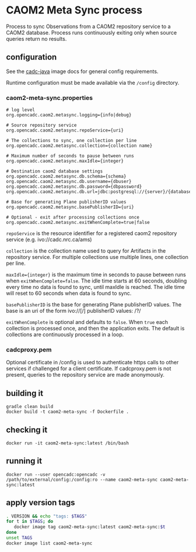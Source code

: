 # CAOM2 Meta Sync process

Process to sync Observations from a CAOM2 repository service
to a CAOM2 database. Process runs continuously exiting only
when source queries return no results.

## configuration

See the [cadc-java](https://github.com/opencadc/docker-base/tree/master/cadc-java)
image docs for general config requirements.

Runtime configuration must be made available via the `/config` directory.


### caom2-meta-sync.properties
```
# log level
org.opencadc.caom2.metasync.logging={info|debug}

# Source repository service
org.opencadc.caom2.metasync.repoService={uri}

# The collections to sync, one collection per line
org.opencadc.caom2.metasync.collection={collection name}

# Maximum number of seconds to pause between runs
org.opencadc.caom2.metasync.maxIdle={integer}

# Destination caom2 database settings
org.opencadc.caom2.metasync.db.schema={schema}
org.opencadc.caom2.metasync.db.username={dbuser}
org.opencadc.caom2.metasync.db.password={dbpassword}
org.opencadc.caom2.metasync.db.url=jdbc:postgresql://{server}/{database}

# Base for generating Plane publisherID values
org.opencadc.caom2.metasync.basePublisherID={uri}

# Optional - exit after processing collections once
org.opencadc.caom2.metasync.exitWhenComplete=true|false
```

`repoService` is the resource identifier for a registered 
caom2 repository service (e.g. ivo://cadc.nrc.ca/ams)

`collection` is the collection name used to query for Artifacts 
in the repository service. For multiple collections use multiple lines, 
one collection per line.

`maxIdle={integer}` is the maximum time in seconds to pause between runs 
when `exitWhenComplete=false`. The idle time starts at 60 seconds, 
doubling every time no data is found to sync, until maxIdle is reached. 
The idle time will reset to 60 seconds when data is found to sync.

`basePublisherID` is the base for generating Plane 
publisherID values. The base is an uri of the form ivo://<authority>[/<path>]
publisherID values: <basePublisherID>/<collection>?<observationID>/<productID>

`exitWhenComplete` is optional and defaults to `false`. 
When `true` each collection is processed once, and then the application exits. 
The default is collections are continuously processed in a loop.


### cadcproxy.pem
Optional certificate in /config is used to authenticate https calls 
to other services if challenged for a client certificate. 
If cadcproxy.pem is not present, queries to the repository service 
are made anonymously.


## building it
```
gradle clean build
docker build -t caom2-meta-sync -f Dockerfile .
```

## checking it
```
docker run -it caom2-meta-sync:latest /bin/bash
```

## running it
```
docker run --user opencadc:opencadc -v /path/to/external/config:/config:ro --name caom2-meta-sync caom2-meta-sync:latest
```

## apply version tags
```bash
. VERSION && echo "tags: $TAGS" 
for t in $TAGS; do
   docker image tag caom2-meta-sync:latest caom2-meta-sync:$t
done
unset TAGS
docker image list caom2-meta-sync
```
